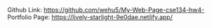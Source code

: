 Github Link: https://github.com/wehu5/My-Web-Page-cse134-hw4-
Portfolio Page: https://lively-starlight-9e0dae.netlify.app/
